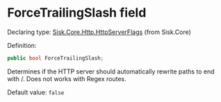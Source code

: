 <!--

Copyrights 2023 Sisk Framework - CypherPotato
Published under MIT license

!!! DO NOT EDIT THIS FILE !!!
This file was generated by a tool in the Sisk package. To edit the information in this documentation,
edit the XML documentation present in the Sisk source code.

-->


# ForceTrailingSlash field

Declaring type: [Sisk.Core.Http.HttpServerFlags](/spec/Sisk.Core.Http.HttpServerFlags.md) (from Sisk.Core)


Definition:

```cs
public bool ForceTrailingSlash;
```

Determines if the HTTP server should automatically rewrite paths to end with /. Does not works with Regex routes.


<p>
                    Default value: <code>false</code></p>

